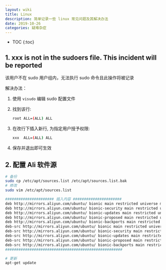 ```yaml
---
layout: wiki
title: Linux 
description: 简单记录一些 linux 常见问题及其解决办法
date: 2019-10-26
categories: 疑难杂症
---
```


* TOC
{:toc}

## 1. xxx is not in the sudoers file.  This incident will be reported

该用户不在 sudo 用户组内，无法执行 sudo 命令且此操作将被记录

解决办法：

1. 使用 `visudo` 编辑 sudo 配置文件

2. 找到该行:

    ```bash
    root ALL=(ALL) ALL
    ```

3. 在改行下插入新行, 为指定用户授予权限:

    ```bash
    xxx  ALL=(ALL) ALL
    ```

4. 保存并退出即可生效

## 2. 配置 Ali 软件源

```bash
# 备份
sudo cp /etc/apt/sources.list /etc/apt/sources.list.bak
# 修改
sudo vim /etc/apt/sources.list

###################### 插入内容 ######################
deb http://mirrors.aliyun.com/ubuntu/ bionic main restricted universe multiverse
deb http://mirrors.aliyun.com/ubuntu/ bionic-security main restricted universe multiverse
deb http://mirrors.aliyun.com/ubuntu/ bionic-updates main restricted universe multiverse
deb http://mirrors.aliyun.com/ubuntu/ bionic-proposed main restricted universe multiverse
deb http://mirrors.aliyun.com/ubuntu/ bionic-backports main restricted universe multiverse
deb-src http://mirrors.aliyun.com/ubuntu/ bionic main restricted universe multiverse
deb-src http://mirrors.aliyun.com/ubuntu/ bionic-security main restricted universe multiverse
deb-src http://mirrors.aliyun.com/ubuntu/ bionic-updates main restricted universe multiverse
deb-src http://mirrors.aliyun.com/ubuntu/ bionic-proposed main restricted universe multiverse
deb-src http://mirrors.aliyun.com/ubuntu/ bionic-backports main restricted universe multiverse
#####################################################

# 更新
apt-get update
```
